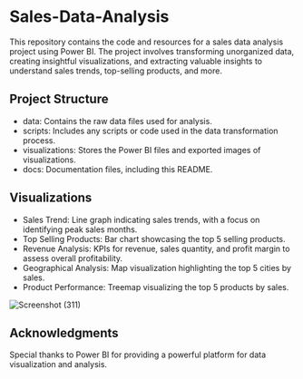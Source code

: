 # Sales-Data-Analysis
This repository contains the code and resources for a sales data analysis project using Power BI. The project involves transforming unorganized data, creating insightful visualizations, and extracting valuable insights to understand sales trends, top-selling products, and more.
## Project Structure
- data: Contains the raw data files used for analysis.
- scripts: Includes any scripts or code used in the data transformation process.
- visualizations: Stores the Power BI files and exported images of visualizations.
- docs: Documentation files, including this README.
  
## Visualizations
- Sales Trend: Line graph indicating sales trends, with a focus on identifying peak sales months.
- Top Selling Products: Bar chart showcasing the top 5 selling products.
- Revenue Analysis: KPIs for revenue, sales quantity, and profit margin to assess overall profitability.
- Geographical Analysis: Map visualization highlighting the top 5 cities by sales.
- Product Performance: Treemap visualizing the top 5 products by sales.
 
![Screenshot (311)](https://github.com/ImeshaDilshani/Sales-Data-Analysis/assets/93858302/d16691da-db81-45c0-9fd6-20fc0faf0dd8)

## Acknowledgments
Special thanks to Power BI for providing a powerful platform for data visualization and analysis.
